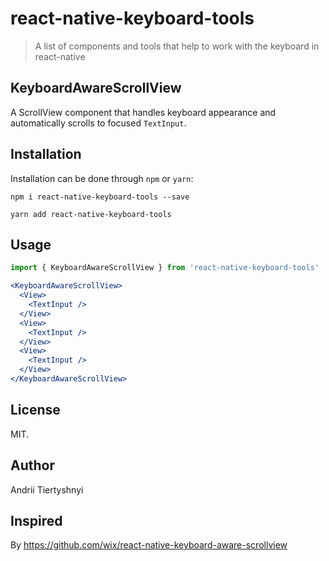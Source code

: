 # react-native-keyboard-tools
> A list of components and tools that help to work with the keyboard in react-native

## KeyboardAwareScrollView

A ScrollView component that handles keyboard appearance and automatically scrolls to focused `TextInput`.

## Installation

Installation can be done through `npm` or `yarn`:

```shell
npm i react-native-keyboard-tools --save
```

```shell
yarn add react-native-keyboard-tools
```

## Usage

```js
import { KeyboardAwareScrollView } from 'react-native-keyboard-tools'
```

```jsx
<KeyboardAwareScrollView>
  <View>
    <TextInput />
  </View>
  <View>
    <TextInput />
  </View>
  <View>
    <TextInput />
  </View>
</KeyboardAwareScrollView>
```

## License

MIT.

## Author

Andrii Tiertyshnyi

## Inspired
By https://github.com/wix/react-native-keyboard-aware-scrollview
